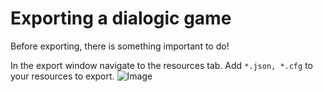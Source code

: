 # Exporting a dialogic game

Before exporting, there is something important to do!

In the export window navigate to the resources tab. Add `*.json, *.cfg` to your resources to export.
![Image](https://github.com/Jowan-Spooner/dialogic/blob/plugin-docs/addons/dialogic/Documentation/Content/Tutorials/Images/ExportResources.PNG)
